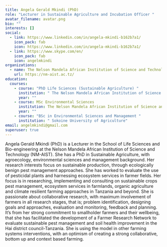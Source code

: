 ```yaml
---
title: Angela Gerald Mkindi (PhD)
role: "Lecturer in Sustainable Agriculture and Incubation Officer "
avatar_filename: avatar.png
bio: ""
interests: []
social:
  - link: https://www.linkedin.com/in/angela-mkindi-b162b7a1/
    icon_pack: fab
    icon: https://www.linkedin.com/in/angela-mkindi-b162b7a1/
  - link: https://www.skype.com/en/
    icon_pack: fab
    icon: angelmkindi
organizations:
  - name: The Nelson Mandela African Institution of Science and Technology
    url: https://nm-aist.ac.tz/
education:
  courses:
    - course: "PhD Life Sciences (Sustainable Agriculture) "
      institution: " The Nelson Mandela African Institution of Science and Technology"
      year: ""
    - course: MSc Environmental Sciences
      institution: The Nelson Mandela African Institution of Science and Technology
      year: ""
    - course: "BSc in Environmental Sciences and Management "
      institution: " Sokoine University of Agriculture"
email: angelmkindi@gmail.com
superuser: true
---
```

Angela Gerald Mkindi (PhD) is a Lecturer in the School of Life Sciences and Bio-engineering at the Nelson Mandela African Institution of Science and Technology (NM-AIST). She has a PhD in Sustainable Agriculture, with agroecology, environmental sciences and management background. Her research interests focus on sustainable production, through ecologically benign pest management approaches. She has worked to evaluate the use of pesticidal plants and harnessing ecosystem services in farmer fields. Her focus is in researching, implementing and consulting on sustainable crops pest management, ecosystem services in farmlands, organic agriculture and climate resilient farming approaches in Tanzania and beyond. She is passionate about collaborative research, with maximum involvement of farmers in all research stages, that is; problem identification, designing goals and approaches, evaluation and monitoring, feedback and planning. It’s from her strong commitment to smallholder farmers and their wellbeing, that she has facilitated the development of a Farmer Research Network to evaluate sustainable pest management and soil health improvement in the Hai district council-Tanzania. She is using the model in other farming systems interventions, with an optimism of creating a strong collaborative, bottom up and context based farming.